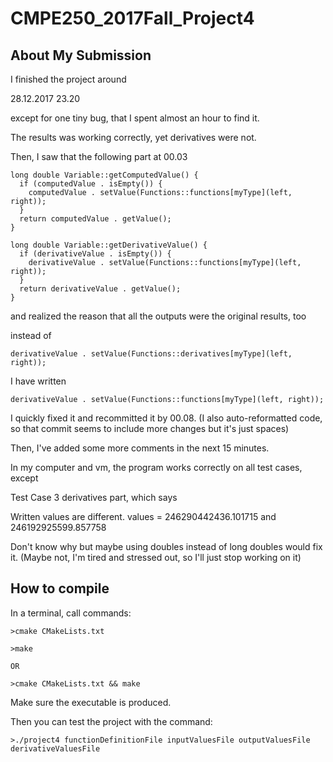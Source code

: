 # CMPE250_2017Fall_Project4

## About My Submission

I finished the project around 

28.12.2017 23.20

except for one tiny bug, that I spent almost an hour to find it.

The results was working correctly, yet derivatives were not.

Then, I saw that the following part at 00.03

```
long double Variable::getComputedValue() {
  if (computedValue . isEmpty()) {
    computedValue . setValue(Functions::functions[myType](left, right));
  }
  return computedValue . getValue();
}

long double Variable::getDerivativeValue() {
  if (derivativeValue . isEmpty()) {
    derivativeValue . setValue(Functions::functions[myType](left, right));
  }
  return derivativeValue . getValue();
}
```

and realized the reason that all the outputs were the original results, too

instead of
```
derivativeValue . setValue(Functions::derivatives[myType](left, right));
```
I have written
```
derivativeValue . setValue(Functions::functions[myType](left, right));
```

I quickly fixed it and recommitted it by 00.08. (I also auto-reformatted code, 
so that commit seems to include more changes but it's just spaces)

Then, I've added some more comments in the next 15 minutes.

In my computer and vm, the program works correctly on all test cases, except

Test Case 3 derivatives part, which says

Written values are different. values = 246290442436.101715 and 246192925599.857758

Don't know why but maybe using doubles instead of long doubles would fix it. 
(Maybe not, I'm tired and stressed out, so I'll just stop working on it)

## How to compile

In a terminal, call commands:
```
>cmake CMakeLists.txt

>make

OR

>cmake CMakeLists.txt && make

```
Make sure the executable is produced.

Then you can test the project with the command:
```
>./project4 functionDefinitionFile inputValuesFile outputValuesFile derivativeValuesFile
```
